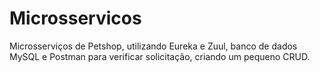 # Microsservicos
Microsserviços de Petshop, utilizando Eureka e Zuul, banco de dados MySQL e Postman para verificar solicitação, criando um pequeno CRUD.
